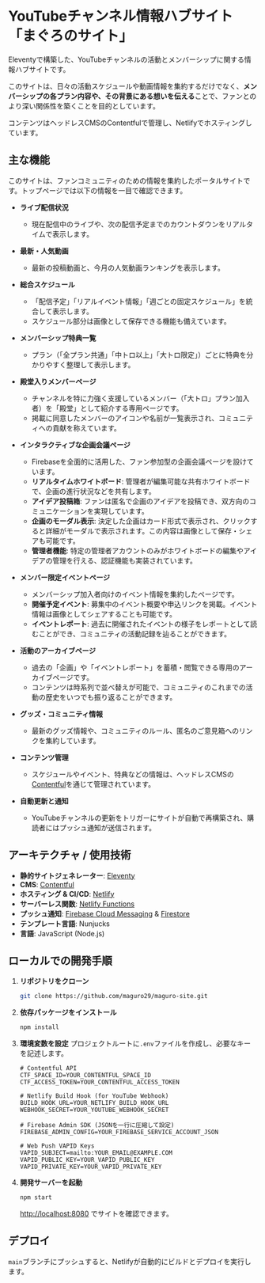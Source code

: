 # YouTubeチャンネル情報ハブサイト「まぐろのサイト」

Eleventyで構築した、YouTubeチャンネルの活動とメンバーシップに関する情報ハブサイトです。

このサイトは、日々の活動スケジュールや動画情報を集約するだけでなく、**メンバーシップの各プラン内容や、その背景にある想いを伝える**ことで、ファンとのより深い関係性を築くことを目的としています。

コンテンツはヘッドレスCMSのContentfulで管理し、Netlifyでホスティングしています。

## 主な機能

このサイトは、ファンコミュニティのための情報を集約したポータルサイトです。トップページでは以下の情報を一目で確認できます。

- **ライブ配信状況**
  - 現在配信中のライブや、次の配信予定までのカウントダウンをリアルタイムで表示します。

- **最新・人気動画**
  - 最新の投稿動画と、今月の人気動画ランキングを表示します。

- **総合スケジュール**
  - 「配信予定」「リアルイベント情報」「週ごとの固定スケジュール」を統合して表示します。
  - スケジュール部分は画像として保存できる機能も備えています。

- **メンバーシップ特典一覧**
  - プラン（「全プラン共通」「中トロ以上」「大トロ限定」）ごとに特典を分かりやすく整理して表示します。

- **殿堂入りメンバーページ**
  - チャンネルを特に力強く支援しているメンバー（「大トロ」プラン加入者）を「殿堂」として紹介する専用ページです。
  - 掲載に同意したメンバーのアイコンや名前が一覧表示され、コミュニティへの貢献を称えています。

- **インタラクティブな企画会議ページ**
  - Firebaseを全面的に活用した、ファン参加型の企画会議ページを設けています。
  - **リアルタイムホワイトボード**: 管理者が編集可能な共有ホワイトボードで、企画の進行状況などを共有します。
  - **アイデア投稿箱**: ファンは匿名で企画のアイデアを投稿でき、双方向のコミュニケーションを実現しています。
  - **企画のモーダル表示**: 決定した企画はカード形式で表示され、クリックすると詳細がモーダルで表示されます。この内容は画像として保存・シェアも可能です。
  - **管理者機能**: 特定の管理者アカウントのみがホワイトボードの編集やアイデアの管理を行える、認証機能も実装されています。

- **メンバー限定イベントページ**
  - メンバーシップ加入者向けのイベント情報を集約したページです。
  - **開催予定イベント**: 募集中のイベント概要や申込リンクを掲載。イベント情報は画像としてシェアすることも可能です。
  - **イベントレポート**: 過去に開催されたイベントの様子をレポートとして読むことができ、コミュニティの活動記録を辿ることができます。

- **活動のアーカイブページ**
  - 過去の「企画」や「イベントレポート」を蓄積・閲覧できる専用のアーカイブページです。
  - コンテンツは時系列で並べ替えが可能で、コミュニティのこれまでの活動の歴史をいつでも振り返ることができます。

- **グッズ・コミュニティ情報**
  - 最新のグッズ情報や、コミュニティのルール、匿名のご意見箱へのリンクを集約しています。

- **コンテンツ管理**
  - スケジュールやイベント、特典などの情報は、ヘッドレスCMSの[Contentful](https://www.contentful.com/)を通じて管理されています。

- **自動更新と通知**
  - YouTubeチャンネルの更新をトリガーにサイトが自動で再構築され、購読者にはプッシュ通知が送信されます。

## アーキテクチャ / 使用技術

- **静的サイトジェネレーター**: [Eleventy](https://www.11ty.dev/)
- **CMS**: [Contentful](https://www.contentful.com/)
- **ホスティング & CI/CD**: [Netlify](https://www.netlify.com/)
- **サーバーレス関数**: [Netlify Functions](https://docs.netlify.com/functions/overview/)
- **プッシュ通知**: [Firebase Cloud Messaging](https://firebase.google.com/docs/cloud-messaging) & [Firestore](https://firebase.google.com/docs/firestore)
- **テンプレート言語**: Nunjucks
- **言語**: JavaScript (Node.js)

## ローカルでの開発手順

1.  **リポジトリをクローン**
    ```bash
    git clone https://github.com/maguro29/maguro-site.git
    ```

2.  **依存パッケージをインストール**
    ```bash
    npm install
    ```

3.  **環境変数を設定**
    プロジェクトルートに`.env`ファイルを作成し、必要なキーを記述します。

    ```env
    # Contentful API
    CTF_SPACE_ID=YOUR_CONTENTFUL_SPACE_ID
    CTF_ACCESS_TOKEN=YOUR_CONTENTFUL_ACCESS_TOKEN

    # Netlify Build Hook (for YouTube Webhook)
    BUILD_HOOK_URL=YOUR_NETLIFY_BUILD_HOOK_URL
    WEBHOOK_SECRET=YOUR_YOUTUBE_WEBHOOK_SECRET

    # Firebase Admin SDK (JSONを一行に圧縮して設定)
    FIREBASE_ADMIN_CONFIG=YOUR_FIREBASE_SERVICE_ACCOUNT_JSON

    # Web Push VAPID Keys
    VAPID_SUBJECT=mailto:YOUR_EMAIL@EXAMPLE.COM
    VAPID_PUBLIC_KEY=YOUR_VAPID_PUBLIC_KEY
    VAPID_PRIVATE_KEY=YOUR_VAPID_PRIVATE_KEY
    ```

4.  **開発サーバーを起動**
    ```bash
    npm start
    ```
    [http://localhost:8080](http://localhost:8080) でサイトを確認できます。

## デプロイ

`main`ブランチにプッシュすると、Netlifyが自動的にビルドとデプロイを実行します。